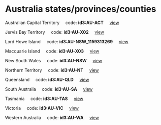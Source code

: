 # Australia states/provinces/counties
Australian Capital Territory&nbsp;&nbsp;&nbsp;&nbsp;&nbsp;code: **id3:AU-ACT**&nbsp;&nbsp;&nbsp;&nbsp;&nbsp;[view](../../export/geojson/medium/id3/au/act.geojson)&nbsp;&nbsp;&nbsp;&nbsp;&nbsp;


Jervis Bay Territory&nbsp;&nbsp;&nbsp;&nbsp;&nbsp;code: **id3:AU-X02**&nbsp;&nbsp;&nbsp;&nbsp;&nbsp;[view](../../export/geojson/medium/id3/au/x02.geojson)&nbsp;&nbsp;&nbsp;&nbsp;&nbsp;


Lord Howe Island&nbsp;&nbsp;&nbsp;&nbsp;&nbsp;code: **id3:AU-NSW_1159313269**&nbsp;&nbsp;&nbsp;&nbsp;&nbsp;[view](../../export/geojson/medium/id3/au/nsw_1159313269.geojson)&nbsp;&nbsp;&nbsp;&nbsp;&nbsp;


Macquarie Island&nbsp;&nbsp;&nbsp;&nbsp;&nbsp;code: **id3:AU-X03**&nbsp;&nbsp;&nbsp;&nbsp;&nbsp;[view](../../export/geojson/medium/id3/au/x03.geojson)&nbsp;&nbsp;&nbsp;&nbsp;&nbsp;


New South Wales&nbsp;&nbsp;&nbsp;&nbsp;&nbsp;code: **id3:AU-NSW**&nbsp;&nbsp;&nbsp;&nbsp;&nbsp;[view](../../export/geojson/medium/id3/au/nsw.geojson)&nbsp;&nbsp;&nbsp;&nbsp;&nbsp;


Northern Territory&nbsp;&nbsp;&nbsp;&nbsp;&nbsp;code: **id3:AU-NT**&nbsp;&nbsp;&nbsp;&nbsp;&nbsp;[view](../../export/geojson/medium/id3/au/nt.geojson)&nbsp;&nbsp;&nbsp;&nbsp;&nbsp;


Queensland&nbsp;&nbsp;&nbsp;&nbsp;&nbsp;code: **id3:AU-QLD**&nbsp;&nbsp;&nbsp;&nbsp;&nbsp;[view](../../export/geojson/medium/id3/au/qld.geojson)&nbsp;&nbsp;&nbsp;&nbsp;&nbsp;


South Australia&nbsp;&nbsp;&nbsp;&nbsp;&nbsp;code: **id3:AU-SA**&nbsp;&nbsp;&nbsp;&nbsp;&nbsp;[view](../../export/geojson/medium/id3/au/sa.geojson)&nbsp;&nbsp;&nbsp;&nbsp;&nbsp;


Tasmania&nbsp;&nbsp;&nbsp;&nbsp;&nbsp;code: **id3:AU-TAS**&nbsp;&nbsp;&nbsp;&nbsp;&nbsp;[view](../../export/geojson/medium/id3/au/tas.geojson)&nbsp;&nbsp;&nbsp;&nbsp;&nbsp;


Victoria&nbsp;&nbsp;&nbsp;&nbsp;&nbsp;code: **id3:AU-VIC**&nbsp;&nbsp;&nbsp;&nbsp;&nbsp;[view](../../export/geojson/medium/id3/au/vic.geojson)&nbsp;&nbsp;&nbsp;&nbsp;&nbsp;


Western Australia&nbsp;&nbsp;&nbsp;&nbsp;&nbsp;code: **id3:AU-WA**&nbsp;&nbsp;&nbsp;&nbsp;&nbsp;[view](../../export/geojson/medium/id3/au/wa.geojson)&nbsp;&nbsp;&nbsp;&nbsp;&nbsp;

